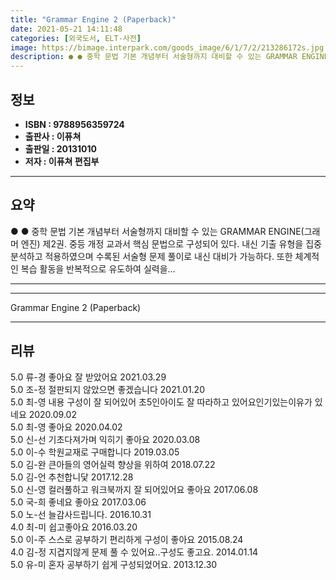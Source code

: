 ```yaml
---
title: "Grammar Engine 2 (Paperback)"
date: 2021-05-21 14:11:48
categories: [외국도서, ELT-사전]
image: https://bimage.interpark.com/goods_image/6/1/7/2/213286172s.jpg
description: ● ● 중학 문법 기본 개념부터 서술형까지 대비할 수 있는 GRAMMAR ENGINE(그래머 엔진) 제2권. 중등 개정 교과서 핵심 문법으로 구성되어 있다. 내신 기출 유형을 집중 분석하고 적용하였으며 수록된 서술형 문제 풀이로 내신 대비가 가능하다. 또한 체계적인 복습 활동을 반복
---
```


## **정보**

- **ISBN : 9788956359724**
- **출판사 : 이퓨쳐**
- **출판일 : 20131010**
- **저자 : 이퓨쳐 편집부**

------



## **요약**

●  ●  중학 문법 기본 개념부터 서술형까지 대비할 수 있는 GRAMMAR ENGINE(그래머 엔진) 제2권. 중등 개정 교과서 핵심 문법으로 구성되어 있다. 내신 기출 유형을 집중 분석하고 적용하였으며 수록된 서술형 문제 풀이로 내신 대비가 가능하다. 또한 체계적인 복습 활동을 반복적으로 유도하여 실력을... 

------



------


Grammar Engine 2 (Paperback) 

------


## **리뷰** 

5.0 류-경 좋아요 잘 받았어요 2021.03.29 <br/>5.0 조-정 절판되지 않았으면 좋겠습니다  2021.01.20 <br/>5.0 최-영 내용 구성이 잘 되어있어 초5인아이도 잘 따라하고 있어요인기있는이유가 있네요 2020.09.02 <br/>5.0 최-영 좋아요 2020.04.02 <br/>5.0 신-선 기초다져가며 익히기 좋아요 2020.03.08 <br/>5.0 이-수 학원교재로 구매합니다 2019.03.05 <br/>5.0 김-완 큰아들의 영어실력 향상을 위하여 2018.07.22 <br/>5.0 김-언 추천합니닻 2017.12.28 <br/>5.0 신-영 컬러풀하고 워크북까지 잘 되어있어요 좋아요 2017.06.08 <br/>5.0 국-희 좋네요 좋아요 2017.03.06 <br/>5.0 노-선 늘감사드립니다. 2016.10.31 <br/>4.0 최-미 쉽고좋아요 2016.03.20 <br/>5.0 이-주 스스로 공부하기 편리하게 구성이 좋아요 2015.08.24 <br/>4.0 김-정 지겹지않게 문제 풀 수 있어요..구성도 좋고요. 2014.01.14 <br/>5.0 유-미 혼자 공부하기 쉽게 구성되었어요. 2013.12.30 <br/>